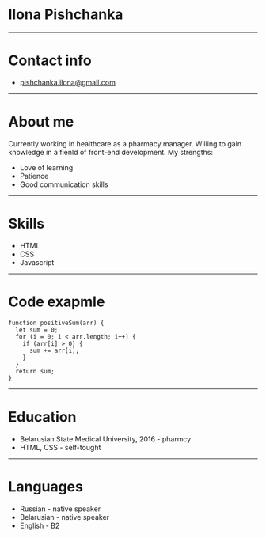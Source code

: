 # Ilona Pishchanka
___
# Contact info
- pishchanka.ilona@gmail.com
___
# About me
Currently working in healthcare as a pharmacy manager. 
Willing to gain knowledge in a fienld of front-end development. 
My strengths:
- Love of learning
- Patience
- Good communication skills
___
# Skills
- HTML
- CSS
- Javascript
___
# Code exapmle
```
function positiveSum(arr) {
  let sum = 0;
  for (i = 0; i < arr.length; i++) {
    if (arr[i] > 0) {
      sum += arr[i];
    }
  }
  return sum;
}
```
___
# Education
- Belarusian State Medical University, 2016 - pharmcy
- HTML, CSS - self-tought
___
# Languages
- Russian - native speaker
- Belarusian - native speaker
- English - B2
